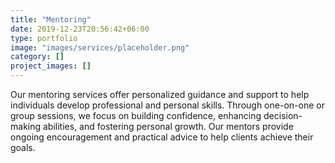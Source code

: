 ```yaml
---
title: "Mentoring"
date: 2019-12-23T20:56:42+06:00
type: portfolio
image: "images/services/placeholder.png"
category: []
project_images: []
---
```


Our mentoring services offer personalized guidance and support to help individuals develop professional and personal skills. Through one-on-one or group sessions, we focus on building confidence, enhancing decision-making abilities, and fostering personal growth. Our mentors provide ongoing encouragement and practical advice to help clients achieve their goals.